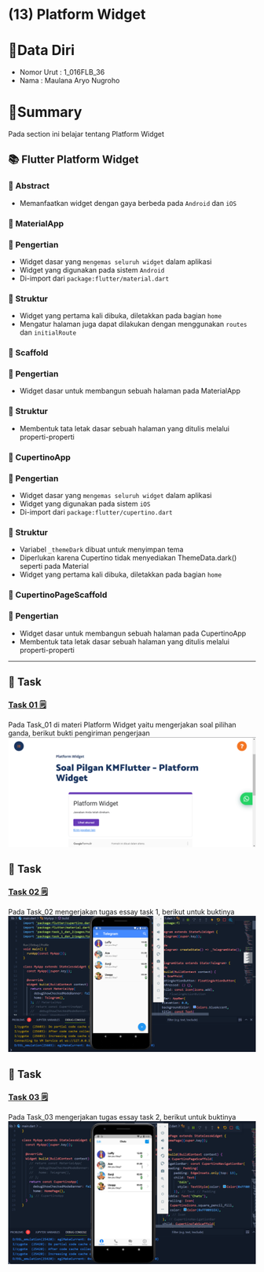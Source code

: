 # (13) Platform Widget

# 👨Data Diri
- Nomor Urut : 1_016FLB_36
- Nama : Maulana Aryo Nugroho

# 📔Summary
Pada section ini belajar tentang Platform Widget

## 📚 Flutter Platform Widget
### 📖 Abstract
- Memanfaatkan widget dengan gaya berbeda pada ```Android``` dan ```iOS``` 

### 📘 MaterialApp
### 📖 Pengertian
- Widget dasar yang ```mengemas seluruh widget``` dalam aplikasi
- Widget yang digunakan pada sistem ```Android```
- Di-import dari ```package:flutter/material.dart```

### 📖 Struktur
- Widget yang pertama kali dibuka, diletakkan pada bagian ```home```
- Mengatur halaman juga dapat dilakukan dengan menggunakan ```routes``` dan ```initialRoute```

### 📗 Scaffold
### 📖 Pengertian
- Widget dasar untuk membangun sebuah halaman pada MaterialApp

### 📖 Struktur
- Membentuk tata letak dasar sebuah halaman yang ditulis melalui properti-properti

### 📙 CupertinoApp
### 📖 Pengertian
- Widget dasar yang ```mengemas seluruh widget``` dalam aplikasi
- Widget yang digunakan pada sistem ```iOS```
- Di-import dari ```package:flutter/cupertino.dart```

### 📖 Struktur
- Variabel ```_themeDark``` dibuat untuk menyimpan tema
- Diperlukan karena Cupertino tidak menyediakan ThemeData.dark() seperti pada Material
- Widget yang pertama kali dibuka, diletakkan pada bagian ```home```

### 📘 CupertinoPageScaffold
### 📖 Pengertian
- Widget dasar untuk membangun sebuah halaman pada CupertinoApp
- Membentuk tata letak dasar sebuah halaman yang ditulis melalui properti-properti

---
## 📒 Task
### [Task 01 🗒](#descriptive-)
Pada Task_01 di materi Platform Widget yaitu mengerjakan soal pilihan ganda, berikut bukti pengiriman pengerjaan
![image](/13_Platform%20Widget/screenshot/image_01.png)

## 📒 Task
### [Task 02 🗒](#descriptive-)
Pada Task_02 mengerjakan tugas essay task 1, berikut untuk buktinya
![image](/13_Platform_Widget/screenshot/image_02.png)

## 📒 Task
### [Task 03 🗒](#descriptive-)
Pada Task_03 mengerjakan tugas essay task 2, berikut untuk buktinya
![image](/13_Platform_Widget/screenshot/image_03.png)

